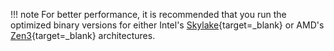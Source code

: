 !!! note
    For better performance, it is recommended that you run the optimized binary versions for either Intel's [Skylake](https://www.intel.com/content/www/us/en/products/platforms/details/skylake-u-y.html){target=\_blank} or AMD's [Zen3](https://www.amd.com/en/technologies/zen-core){target=\_blank} architectures.

